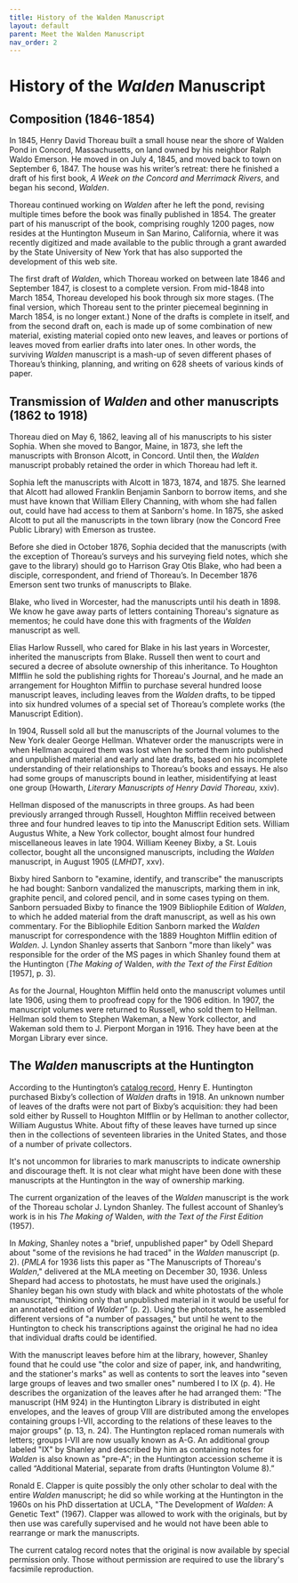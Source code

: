```yaml
---
title: History of the Walden Manuscript
layout: default
parent: Meet the Walden Manuscript
nav_order: 2
---
```


# History of the *Walden* Manuscript

## Composition (1846-1854)

In 1845, Henry David Thoreau built a small house near the shore of Walden Pond in Concord, Massachusetts, on land owned by his neighbor Ralph Waldo Emerson. He moved in on July 4, 1845, and moved back to town on September 6, 1847. The house was his writer’s retreat: there he finished a draft of his first book, *A Week on the Concord and Merrimack Rivers*, and began his second, *Walden*.

Thoreau continued working on *Walden* after he left the pond, revising multiple times before the book was finally published in 1854. The greater part of his manuscript of the book, comprising roughly 1200 pages, now resides at the Huntington Museum in San Marino, California, where it was recently digitized and made available to the public through a grant awarded by the State University of New York that has also supported the development of this web site.

The first draft of *Walden*, which Thoreau worked on between late 1846 and September 1847, is closest to a complete version. From mid-1848 into March 1854, Thoreau developed his book through six more stages. (The final version, which Thoreau sent to the printer piecemeal beginning in March 1854, is no longer extant.) None of the drafts is complete in itself, and from the second draft on, each is made up of some combination of new material, existing material copied onto new leaves, and leaves or portions of leaves moved from earlier drafts into later ones. In other words, the surviving *Walden* manuscript is a mash-up of seven different phases of Thoreau’s thinking, planning, and writing on 628 sheets of various kinds of paper. 

## Transmission of *Walden* and other manuscripts (1862 to 1918)

Thoreau died on May 6, 1862, leaving all of his manuscripts to his sister Sophia. When she moved to Bangor, Maine, in 1873, she left the manuscripts with Bronson Alcott, in Concord. Until then, the *Walden* manuscript probably retained the order in which Thoreau had left it.

Sophia left the manuscripts with Alcott in 1873, 1874, and 1875. She learned that Alcott had allowed Franklin Benjamin Sanborn to borrow items, and she must have known that William Ellery Channing, with whom she had fallen out, could have had access to them at Sanborn's home. In 1875, she asked Alcott to put all the manuscripts in the town library (now the Concord Free Public Library) with Emerson as trustee.

Before she died in October 1876, Sophia decided that the manuscripts (with the exception of Thoreau’s surveys and his surveying field notes, which she gave to the library) should go to Harrison Gray Otis Blake, who had been a disciple, correspondent, and friend of Thoreau’s. In December 1876 Emerson sent two trunks of manuscripts to Blake.

Blake, who lived in Worcester, had the manuscripts until his death in 1898. We know he gave away parts of letters containing Thoreau's signature as mementos; he could have done this with fragments of the *Walden* manuscript as well.

Elias Harlow Russell, who cared for Blake in his last years in Worcester, inherited the manuscripts from Blake. Russell then went to court and secured a decree of absolute ownership of this inheritance. To Houghton MIfflin he sold the publishing rights for Thoreau's Journal, and he made an arrangement for Houghton Mifflin to purchase several hundred loose manuscript leaves, including leaves from the *Walden* drafts, to be tipped into six hundred volumes of a special set of Thoreau’s complete works (the Manuscript Edition).

In 1904, Russell sold all but the manuscripts of the Journal volumes to the New York dealer George Hellman. Whatever order the manuscripts were in when Hellman acquired them was lost when he sorted them into published and unpublished material and early and late drafts, based on his incomplete understanding of their relationships to Thoreau’s books and essays. He also had some groups of manuscripts bound in leather, misidentifying at least one group (Howarth, *Literary Manuscripts of Henry David Thoreau*, xxiv).

Hellman disposed of the manuscripts in three groups. As had been previously arranged through Russell, Houghton Mifflin received between three and four hundred leaves to tip into the Manuscript Edition sets. William Augustus White, a New York collector, bought almost four hundred miscellaneous leaves in late 1904. William Keeney Bixby, a St. Louis collector, bought all the unconsigned manuscripts, including the *Walden* manuscript, in August 1905 (*LMHDT*, xxv).

Bixby hired Sanborn to "examine, identify, and transcribe" the manuscripts he had bought: Sanborn vandalized the manuscripts, marking them in ink, graphite pencil, and colored pencil, and in some cases typing on them. Sanborn persuaded Bixby to finance the 1909 Bibliophile Edition of *Walden*, to which he added material from the draft manuscript, as well as his own commentary. For the Bibliophile Edition Sanborn marked the *Walden* manuscript for correspondence with the 1889 Houghton Mifflin edition of *Walden*. J. Lyndon Shanley asserts that Sanborn "more than likely" was responsible for the order of the MS pages in which Shanley found them at the Huntington (*The Making of* Walden, *with the Text of the First Edition* \[1957\], p. 3).

As for the Journal, Houghton Mifflin held onto the manuscript volumes until late 1906, using them to proofread copy for the 1906 edition. In 1907, the manuscript volumes were returned to Russell, who sold them to Hellman. Hellman sold them to Stephen Wakeman, a New York collector, and Wakeman sold them to J. Pierpont Morgan in 1916. They have been at the Morgan Library ever since.

## The *Walden* manuscripts at the Huntington

According to the Huntington’s [catalog record](https://catalog.huntington.org/record=b1852065), Henry E. Huntington purchased Bixby’s collection of *Walden* drafts in 1918. An unknown number of leaves of the drafts were not part of Bixby’s acquisition: they had been sold either by Russell to Houghton MIfflin or by Hellman to another collector, William Augustus White. About fifty of these leaves have turned up since then in the collections of seventeen libraries in the United States, and those of a number of private collectors.

It's not uncommon for libraries to mark manuscripts to indicate ownership and discourage theft. It is not clear what might have been done with these manuscripts at the Huntington in the way of ownership marking.

The current organization of the leaves of the *Walden* manuscript is the work of the Thoreau scholar J. Lyndon Shanley. The fullest account of Shanley’s work is in his *The Making of* Walden, *with the Text of the First Edition* (1957).

In *Making*, Shanley notes a "brief, unpublished paper" by Odell Shepard about "some of the revisions he had traced" in the *Walden* manuscript (p. 2). (*PMLA* for 1936 lists this paper as "The Manuscripts of Thoreau's *Walden*," delivered at the MLA meeting on December 30, 1936. Unless Shepard had access to photostats, he must have used the originals.) Shanley began his own study with black and white photostats of the whole manuscript, “thinking only that unpublished material in it would be useful for an annotated edition of *Walden*” (p. 2). Using the photostats, he assembled different versions of "a number of passages," but until he went to the Huntington to check his transcriptions against the original he had no idea that individual drafts could be identified.

With the manuscript leaves before him at the library, however, Shanley found that he could use "the color and size of paper, ink, and handwriting, and the stationer's marks" as well as contents to sort the leaves into "seven large groups of leaves and two smaller ones" numbered I to IX (p. 4). He describes the organization of the leaves after he had arranged them: "The manuscript (HM 924) in the Huntington Library is distributed in eight envelopes, and the leaves of group VIII are distributed among the envelopes containing groups I-VII, according to the relations of these leaves to the major groups" (p. 13, n. 24). The Huntington replaced roman numerals with letters; groups I-VII are now usually known as A-G. An additional group labeled "IX" by Shanley and described by him as containing notes for *Walden* is also known as "pre-A"; in the Huntington accession scheme it is called “Additional Material, separate from drafts (Huntington Volume 8).”

Ronald E. Clapper is quite possibly the only other scholar to deal with the entire *Walden* manuscript; he did so while working at the Huntington in the 1960s on his PhD dissertation at UCLA, "The Development of *Walden*: A Genetic Text" (1967). Clapper was allowed to work with the originals, but by then use was carefully supervised and he would not have been able to rearrange or mark the manuscripts.

The current catalog record notes that the original is now available by special permission only. Those without permission are required to use the library's facsimile reproduction.